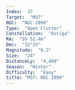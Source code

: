 ```yaml
---
Index:  37
Target:  "M37"
NGC:  "NGC 2099"
Type:  "Open Cluster"
Constellation:  "Auriga"
RA:  "5h 52.4m"
Dec:  "32°33"
Magnitude:  "6.2"
Size:  "24"
DistanceLy:  "4,400"
Season:  "Winter"
Difficulty:  "Easy"
title: "M37: NGC 2099"
---
```


